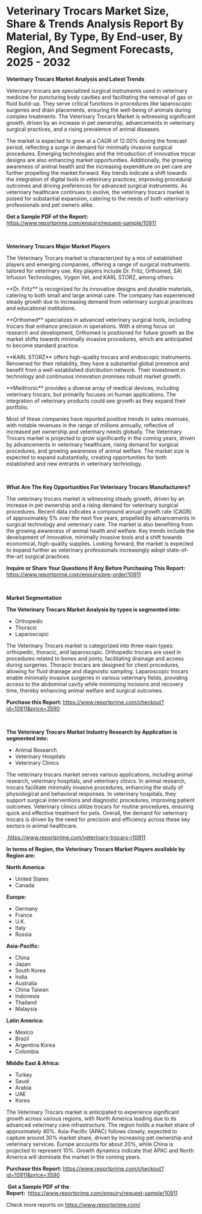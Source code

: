 <p><h1>Veterinary Trocars Market Size, Share & Trends Analysis Report By Material, By Type, By End-user, By Region, And Segment Forecasts, 2025 - 2032</h1></p><p><strong>Veterinary Trocars Market Analysis and Latest Trends</strong></p>
<p><p>Veterinary trocars are specialized surgical instruments used in veterinary medicine for puncturing body cavities and facilitating the removal of gas or fluid build-up. They serve critical functions in procedures like laparoscopic surgeries and drain placements, ensuring the well-being of animals during complex treatments. The Veterinary Trocars Market is witnessing significant growth, driven by an increase in pet ownership, advancements in veterinary surgical practices, and a rising prevalence of animal diseases.</p><p>The market is expected to grow at a CAGR of 12.00% during the forecast period, reflecting a surge in demand for minimally invasive surgical procedures. Emerging technologies and the introduction of innovative trocar designs are also enhancing market opportunities. Additionally, the growing awareness of animal health and the increasing expenditure on pet care are further propelling the market forward. Key trends indicate a shift towards the integration of digital tools in veterinary practices, improving procedural outcomes and driving preferences for advanced surgical instruments. As veterinary healthcare continues to evolve, the veterinary trocars market is poised for substantial expansion, catering to the needs of both veterinary professionals and pet owners alike.</p></p>
<p><strong>Get a Sample PDF of the Report:&nbsp;</strong> <a href="https://www.reportprime.com/enquiry/request-sample/10911?utm_campaign=3252&utm_medium=2&utm_source=Github&utm_content=ia&utm_term=20032025&utm_id=veterinary-trocars">https://www.reportprime.com/enquiry/request-sample/10911</a></p>
<p>&nbsp;</p>
<p><strong>Veterinary Trocars Major Market Players</strong></p>
<p><p>The Veterinary Trocars market is characterized by a mix of established players and emerging companies, offering a range of surgical instruments tailored for veterinary use. Key players include Dr. Fritz, Orthomed, SAI Infusion Technologies, Vygon Vet, and KARL STORZ, among others.</p><p>**Dr. Fritz** is recognized for its innovative designs and durable materials, catering to both small and large animal care. The company has experienced steady growth due to increasing demand from veterinary surgical practices and educational institutions.</p><p>**Orthomed** specializes in advanced veterinary surgical tools, including trocars that enhance precision in operations. With a strong focus on research and development, Orthomed is positioned for future growth as the market shifts towards minimally invasive procedures, which are anticipated to become standard practice.</p><p>**KARL STORZ** offers high-quality trocars and endoscopic instruments. Renowned for their reliability, they have a substantial global presence and benefit from a well-established distribution network. Their investment in technology and continuous innovation promises robust market growth.</p><p>**Medtronic** provides a diverse array of medical devices, including veterinary trocars, but primarily focuses on human applications. The integration of veterinary products could see growth as they expand their portfolio.</p><p>Most of these companies have reported positive trends in sales revenues, with notable revenues in the range of millions annually, reflective of increased pet ownership and veterinary needs globally. The Veterinary Trocars market is projected to grow significantly in the coming years, driven by advancements in veterinary healthcare, rising demand for surgical procedures, and growing awareness of animal welfare. The market size is expected to expand substantially, creating opportunities for both established and new entrants in veterinary technology.</p></p>
<p>&nbsp;</p>
<p><strong>What Are The Key Opportunities For Veterinary Trocars Manufacturers?</strong></p>
<p><p>The veterinary trocars market is witnessing steady growth, driven by an increase in pet ownership and a rising demand for veterinary surgical procedures. Recent data indicates a compound annual growth rate (CAGR) of approximately 5% over the next five years, propelled by advancements in surgical technology and veterinary care. The market is also benefiting from the growing awareness of animal health and welfare. Key trends include the development of innovative, minimally invasive tools and a shift towards economical, high-quality supplies. Looking forward, the market is expected to expand further as veterinary professionals increasingly adopt state-of-the-art surgical practices.</p></p>
<p><strong>Inquire or Share Your Questions If Any Before Purchasing This Report:</strong> <a href="https://www.reportprime.com/enquiry/pre-order/10911?utm_campaign=3252&utm_medium=2&utm_source=Github&utm_content=ia&utm_term=20032025&utm_id=veterinary-trocars">https://www.reportprime.com/enquiry/pre-order/10911</a></p>
<p>&nbsp;</p>
<p><strong>Market Segmentation</strong></p>
<p><strong>The Veterinary Trocars Market Analysis by types is segmented into:</strong></p>
<p><ul><li>Orthopedic</li><li>Thoracic</li><li>Laparoscopic</li></ul></p>
<p><p>The Veterinary Trocars market is categorized into three main types: orthopedic, thoracic, and laparoscopic. Orthopedic trocars are used in procedures related to bones and joints, facilitating drainage and access during surgeries. Thoracic trocars are designed for chest procedures, allowing for fluid drainage and diagnostic sampling. Laparoscopic trocars enable minimally invasive surgeries in various veterinary fields, providing access to the abdominal cavity while minimizing incisions and recovery time, thereby enhancing animal welfare and surgical outcomes.</p></p>
<p><strong>Purchase this Report:&nbsp;</strong><a href="https://www.reportprime.com/checkout?id=10911&price=3590&utm_campaign=3252&utm_medium=2&utm_source=Github&utm_content=ia&utm_term=20032025&utm_id=veterinary-trocars">https://www.reportprime.com/checkout?id=10911&price=3590</a></p>
<p>&nbsp;</p>
<p><strong>The Veterinary Trocars Market Industry Research by Application is segmented into:</strong></p>
<p><ul><li>Animal Research</li><li>Veterinary Hospitals</li><li>Veterinary Clinics</li></ul></p>
<p><p>The veterinary trocars market serves various applications, including animal research, veterinary hospitals, and veterinary clinics. In animal research, trocars facilitate minimally invasive procedures, enhancing the study of physiological and behavioral responses. In veterinary hospitals, they support surgical interventions and diagnostic procedures, improving patient outcomes. Veterinary clinics utilize trocars for routine procedures, ensuring quick and effective treatment for pets. Overall, the demand for veterinary trocars is driven by the need for precision and efficiency across these key sectors in animal healthcare.</p></p>
<p><a href="https://www.reportprime.com/veterinary-trocars-r10911?utm_campaign=3252&utm_medium=2&utm_source=Github&utm_content=ia&utm_term=20032025&utm_id=veterinary-trocars">&nbsp;https://www.reportprime.com/veterinary-trocars-r10911</a></p>
<p><strong>In terms of Region, the Veterinary Trocars Market Players available by Region are:</strong></p>
<p>
    <p> <strong> North America: </strong>
        <ul>
            <li>United States</li>
            <li>Canada</li>
        </ul>
        </p> 
    <p> <strong> Europe: </strong>
        <ul>
            <li>Germany</li>
            <li>France</li>
            <li>U.K.</li>
            <li>Italy</li>
            <li>Russia</li>
        </ul>
        </p> 
    <p> <strong> Asia-Pacific: </strong>
        <ul>
            <li>China</li>
            <li>Japan</li>
            <li>South Korea</li>
            <li>India</li>
            <li>Australia</li>
            <li>China Taiwan</li>
            <li>Indonesia</li>
            <li>Thailand</li>
            <li>Malaysia</li>
        </ul>
        </p> 
    <p> <strong> Latin America: </strong>
        <ul>
            <li>Mexico</li>
            <li>Brazil</li>
            <li>Argentina Korea</li>
            <li>Colombia</li>
        </ul>
        </p> 
    <p> <strong> Middle East & Africa: </strong>
        <ul>
            <li>Turkey</li>
            <li>Saudi</li>
            <li>Arabia</li>
            <li>UAE</li>
            <li>Korea</li>
        </ul>
    </p>
    </p>
<p><p>The Veterinary Trocars market is anticipated to experience significant growth across various regions, with North America leading due to its advanced veterinary care infrastructure. The region holds a market share of approximately 40%. Asia-Pacific (APAC) follows closely, expected to capture around 30% market share, driven by increasing pet ownership and veterinary services. Europe accounts for about 20%, while China is projected to represent 10%. Growth dynamics indicate that APAC and North America will dominate the market in the coming years.</p></p>
<p><strong>Purchase this Report: </strong><a href="https://www.reportprime.com/checkout?id=10911&price=3590&utm_campaign=3252&utm_medium=2&utm_source=Github&utm_content=ia&utm_term=20032025&utm_id=veterinary-trocars">https://www.reportprime.com/checkout?id=10911&price=3590</a></p>
<p>&nbsp;<strong>Get a Sample PDF of the Report:&nbsp;&nbsp;</strong><a href="https://www.reportprime.com/enquiry/request-sample/10911?utm_campaign=3252&utm_medium=2&utm_source=Github&utm_content=ia&utm_term=20032025&utm_id=veterinary-trocars">https://www.reportprime.com/enquiry/request-sample/10911</a></p>
<p><strong></strong></p>
<p>Check more reports on <a href="https://www.reportprime.com/?utm_campaign=3252&utm_medium=2&utm_source=Github&utm_content=ia&utm_term=20032025&utm_id=veterinary-trocars">https://www.reportprime.com/</a></p>